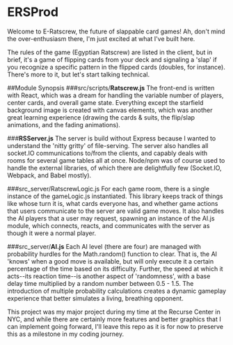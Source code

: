# ERSProd
Welcome to E-Ratscrew, the future of slappable card games! Ah, don't mind the over-enthusiasm there, I'm just excited at what I've built here.

The rules of the game (Egyptian Ratscrew) are listed in the client, but in brief, it's a game of flipping cards from your deck and signaling a 'slap' if you recognize a specific pattern in the flipped cards (doubles, for instance). There's more to it, but let's start talking technical.

##Module Synopsis
###src/scripts/**Ratscrew.js**
The front-end is written with React, which was a dream for handling the variable number of players, center cards, and overall game state. Everything except the starfield background image is created with canvas elements, which was another great learning experience (drawing the cards & suits, the flip/slap animations, and the fading animations).

###**RSServer.js**
The server is build without Express because I wanted to understand the 'nitty gritty' of file-serving. The server also handles all socket.IO communications to/from the clients, and capably deals with rooms for several game tables all at once. Node/npm was of course used to handle the external libraries, of which there are delightfully few (Socket.IO, Webpack, and Babel mostly).

###src_server/RatscrewLogic.js
For each game room, there is a single instance of the gameLogic.js instantiated. This library keeps track of things like whose turn it is, what cards everyone has, and whether game actions that users communicate to the server are valid game moves. It also handles the AI players that a user may request, spawning an instance of the AI.js module, which connects, reacts, and communicates with the server as though it were a normal player.

###src_server/**AI.js**
Each AI level (there are four) are managed with probability hurdles for the Math.random() function to clear. That is, the AI 'knows' when a good move is available, but will only execute it a certain percentage of the time based on its difficulty. Further, the speed at which it acts--its reaction time--is another aspect of 'randomness', with a base delay time multiplied by a random number between 0.5 - 1.5. The introduction of multiple probability calculations creates a dynamic gameplay experience that better simulates a living, breathing opponent.


This project was my major project during my time at the Recurse Center in NYC, and while there are certainly more features and better graphics that I can implement going forward, I'll leave this repo as it is for now to preserve this as a milestone in my coding journey.
